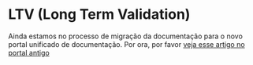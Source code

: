 ﻿# LTV (Long Term Validation)

Ainda estamos no processo de migração da documentação para o novo portal unificado de documentação. Por ora, por favor
[veja esse artigo no portal antigo](http://pki.lacunasoftware.com/Help/html/a01cb8ff-faf2-4a93-b1e6-46fb11def2a7.htm)
